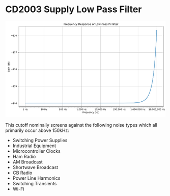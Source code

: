 # CD2003 Supply Low Pass Filter

![image](cd2003-supply-low-pass-filter-en.png)

This cutoff nominally screens against the following noise types which all primarily occur above 150kHz:
 * Switching Power Supplies
 * Industrial Equipment
 * Microcontroller Clocks
 * Ham Radio
 * AM Broadcast
 * Shortwave Broadcast
 * CB Radio
 * Power Line Harmonics
 * Switching Transients
 * Wi-Fi
